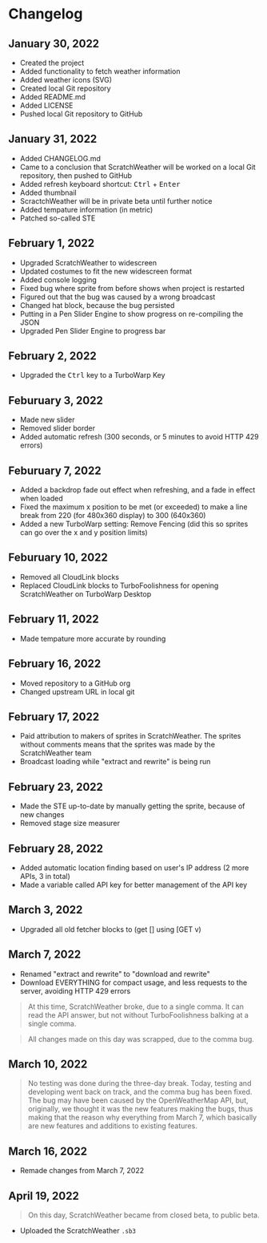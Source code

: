 # Changelog
## January 30, 2022
- Created the project
- Added functionality to fetch weather information
- Added weather icons (SVG)
- Created local Git repository
- Added README.md
- Added LICENSE
- Pushed local Git repository to GitHub
## January 31, 2022
- Added CHANGELOG.md
- Came to a conclusion that ScratchWeather will be worked on a local Git repository, then pushed to GitHub
- Added refresh keyboard shortcut: <kbd>Ctrl</kbd> + <kbd>Enter</kbd>
- Added thumbnail
- ScractchWeather will be in private beta until further notice
- Added tempature information (in metric)
- Patched so-called STE
## February 1, 2022
- Upgraded ScratchWeather to widescreen
- Updated costumes to fit the new widescreen format
- Added console logging
- Fixed bug where sprite from before shows when project is restarted
- Figured out that the bug was caused by a wrong broadcast
- Changed hat block, because the bug persisted
- Putting in a Pen Slider Engine to show progress on re-compiling the JSON
- Upgraded Pen Slider Engine to progress bar
## February 2, 2022
- Upgraded the <kbd>Ctrl</kbd> key to a TurboWarp Key
## Feburuary 3, 2022
- Made new slider
- Removed slider border
- Added automatic refresh (300 seconds, or 5 minutes to avoid HTTP 429 errors)
## Feburuary 7, 2022
- Added a backdrop fade out effect when refreshing, and a fade in effect when loaded
- Fixed the maximum x position to be met (or exceeded) to make a line break from 220 (for 480x360 display) to 300 (640x360)
- Added a new TurboWarp setting: Remove Fencing (did this so sprites can go over the x and y position limits)
## Feburuary 10, 2022
- Removed all CloudLink blocks
- Replaced CloudLink blocks to TurboFoolishness for opening ScratchWeather on TurboWarp Desktop
## February 11, 2022
- Made tempature more accurate by rounding
## February 16, 2022
- Moved repository to a GitHub org
- Changed upstream URL in local git
## February 17, 2022
- Paid attribution to makers of sprites in ScratchWeather. The sprites without comments means that the sprites was made by the ScratchWeather team
- Broadcast loading while "extract and rewrite" is being run
## February 23, 2022
- Made the STE up-to-date by manually getting the sprite, because of new changes
- Removed stage size measurer
## February 28, 2022
- Added automatic location finding based on user's IP address (2 more APIs, 3 in total)
- Made a variable called API key for better management of the API key
## March 3, 2022
- Upgraded all old fetcher blocks to (get [] using [GET v)
## March 7, 2022
- Renamed "extract and rewrite" to "download and rewrite"
- Download EVERYTHING for compact usage, and less requests to the server, avoiding HTTP 429 errors
> At this time, ScratchWeather broke, due to a single comma. It can read the API answer, but not without TurboFoolishness balking at a single comma.

> All changes made on this day was scrapped, due to the comma bug.
## March 10, 2022
> No testing was done during the three-day break. Today, testing and developing went back on track, and the comma bug has been fixed. The bug may have been caused by the OpenWeatherMap API, but, originally, we thought it was the new features making the bugs, thus making that the reason why everything from March 7, which basically are new features and additions to existing features.
## March 16, 2022
- Remade changes from March 7, 2022
## April 19, 2022
> On this day, ScratchWeather became from closed beta, to public beta.
- Uploaded the ScratchWeather `.sb3`
